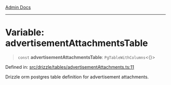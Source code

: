 [Admin Docs](/)

***

# Variable: advertisementAttachmentsTable

> `const` **advertisementAttachmentsTable**: `PgTableWithColumns`\<\{\}\>

Defined in: [src/drizzle/tables/advertisementAttachments.ts:11](https://github.com/syedali237/talawa-api/blob/691786dc98e76819737c41ef0af34983792105fd/src/drizzle/tables/advertisementAttachments.ts#L11)

Drizzle orm postgres table definition for advertisement attachments.
